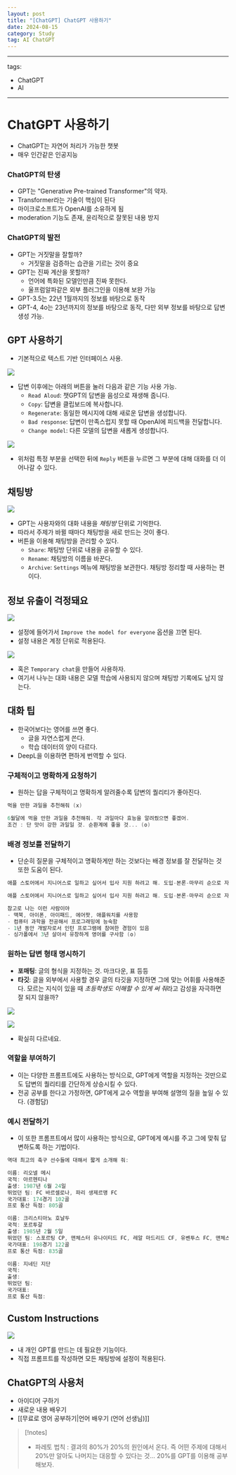 ```yaml
---
layout: post
title: "[ChatGPT] ChatGPT 사용하기"
date: 2024-08-15
category: Study
tag: AI ChatGPT
---
```


---

tags:

- ChatGPT
- AI

---

# ChatGPT 사용하기

- ChatGPT는 자연어 처리가 가능한 챗봇
- 매우 인간같은 인공지능

### ChatGPT의 탄생

- GPT는 "Generative Pre-trained Transformer"의 약자.
- Transformer라는 기술이 핵심이 된다
- 마이크로소프트가 OpenAI를 소유하게 됨
- moderation 기능도 존재, 윤리적으로 잘못된 내용 방지

### ChatGPT의 발전

- GPT는 거짓말을 잘할까?
  - 거짓말을 검증하는 습관을 기르는 것이 중요
- GPT는 진짜 계산을 못할까?
  - 언어에 특화된 모델인만큼 진짜 못한다.
  - 울프럼알파같은 외부 플러그인을 이용해 보완 가능
- GPT-3.5는 22년 1월까지의 정보를 바탕으로 동작
- GPT-4, 4o는 23년까지의 정보를 바탕으로 동작, 다만 외부 정보를 바탕으로 답변 생성 가능.

## GPT 사용하기

- 기본적으로 텍스트 기반 인터페이스 사용.

![](https://i.imgur.com/aucFFM6.png)

- 답변 이후에는 아래의 버튼을 눌러 다음과 같은 기능 사용 가능.
  - `Read Aloud`: 챗GPT의 답변을 음성으로 재생해 줍니다.
  - `Copy`: 답변을 클립보드에 복사합니다.
  - `Regenerate`: 동일한 메시지에 대해 새로운 답변을 생성합니다.
  - `Bad response`: 답변이 만족스럽지 못할 때 OpenAI에 피드백을 전달합니다.
  - `Change model`: 다른 모델의 답변을 새롭게 생성합니다.

![](https://i.imgur.com/4DrZv5w.png)

- 위처럼 특정 부분을 선택한 뒤에 `Reply` 버튼을 누르면 그 부분에 대해 대화를 더 이어나갈 수 있다.

## 채팅방

![](https://i.imgur.com/RgmljLV.png)

- GPT는 사용자와의 대화 내용을 _채팅방_ 단위로 기억한다.
- 따라서 주제가 바뀔 때마다 채팅방을 새로 만드는 것이 좋다.
- 버튼을 이용해 채팅방을 관리할 수 있다.
  - `Share`: 채팅방 단위로 내용을 공유할 수 있다.
  - `Rename`: 채팅방의 이름을 바꾼다.
  - `Archive`: `Settings` 메뉴에 채팅방을 보관한다. 채팅방 정리할 때 사용하는 편이다.

## 정보 유출이 걱정돼요

![](https://i.imgur.com/AV8ollV.png)

- 설정에 들어가서 `Improve the model for everyone` 옵션을 끄면 된다.
- 설정 내용은 계정 단위로 적용된다.

![](https://i.imgur.com/jEEJPpv.png)

- 혹은 `Temporary chat`을 만들어 사용하자.
- 여기서 나누는 대화 내용은 모델 학습에 사용되지 않으며 채팅방 기록에도 남지 않는다.

## 대화 팁

- 한국어보다는 영어를 쓰면 좋다.
  - 글을 자연스럽게 쓴다.
  - 학습 데이터의 양이 다르다.
- DeepL을 이용하면 편하게 번역할 수 있다.

### 구체적이고 명확하게 요청하기

- 원하는 답을 구체적이고 명확하게 알려줄수록 답변의 퀄리티가 좋아진다.

```cpp
먹을 만한 과일을 추천해줘 (x)

6월달에 먹을 만한 과일을 추천해줘. 각 과일마다 효능을 알려줬으면 좋겠어.
조건 : 단 맛이 강한 과일일 것. 순환계에 좋을 것... (o)
```

### 배경 정보를 전달하기

- 단순히 질문을 구체적이고 명확하게만 하는 것보다는 배경 정보를 잘 전달하는 것 또한 도움이 된다.

```cpp
애플 스토어에서 지니어스로 일하고 싶어서 입사 지원 하려고 해. 도입-본론-마무리 순으로 자기소개서를 작성해 줘. (x)

애플 스토어에서 지니어스로 일하고 싶어서 입사 지원 하려고 해. 도입-본론-마무리 순으로 자기소개서를 작성해 줘.

참고로 나는 이런 사람이야
- 맥북, 아이폰, 아이패드, 에어팟, 애플워치를 사용함
- 컴퓨터 과학을 전공해서 프로그래밍에 능숙함
- 1년 동안 개발자로서 인턴 프로그램에 참여한 경험이 있음
- 싱가폴에서 3년 살아서 유창하게 영어를 구사함 (o)
```

### 원하는 답변 형태 명시하기

- **포매팅**: 글의 형식을 지정하는 것. 마크다운, 표 등등
- **타깃**: 글을 외부에서 사용할 경우 글의 타깃을 지정하면 그에 맞는 어휘를 사용해준다. 모르는 지식이 있을 때 *초등학생도 이해할 수 있게 써 줘*라고 감성을 자극하면 잘 되지 않을까?

![](https://i.imgur.com/yckwuhU.png)

![](https://i.imgur.com/Heva8jv.png)

- 확실히 다르네요.

### 역할을 부여하기

- 이는 다양한 프롬프트에도 사용하는 방식으로, GPT에게 역할을 지정하는 것만으로도 답변의 퀄리티를 간단하게 상승시킬 수 있다.
- 전공 공부를 한다고 가정하면, GPT에게 교수 역할을 부여해 설명의 질을 높일 수 있다. (경험담)

### 예시 전달하기

- 이 또한 프롬프트에서 많이 사용하는 방식으로, GPT에게 예시를 주고 그에 맞춰 답변하도록 하는 기법이다.

```cpp
역대 최고의 축구 선수들에 대해서 짧게 소개해 줘:

이름: 리오넬 메시
국적: 아르헨티나
출생: 1987년 6월 24일
뛰었던 팀: FC 바르셀로나, 파리 생제르맹 FC
국가대표: 174경기 102골
프로 통산 득점: 805골

이름: 크리스티아노 호날두
국적: 포르투갈
출생: 1985년 2월 5일
뛰었던 팀: 스포르팅 CP, 맨체스터 유나이티드 FC, 레알 마드리드 CF, 유벤투스 FC, 맨체스터 유나이티드 FC, 알 나스르 FC
국가대표: 198경기 122골
프로 통산 득점: 835골

이름: 지네딘 지단
국적:
출생:
뛰었던 팀:
국가대표:
프로 통산 득점:
```

## Custom Instructions

![](https://i.imgur.com/qq0cJ5D.png)

- 내 개인 GPT를 만드는 데 필요한 기능이다.
- 직접 프롬프트를 작성하면 모든 채팅방에 설정이 적용된다.

## ChatGPT의 사용처

- 아이디어 구하기
- 새로운 내용 배우기
- [[무료로 영어 공부하기|언어 배우기 (언어 선생님)]]

> [!notes]
>
> - 파레토 법칙 : 결과의 80%가 20%의 원인에서 온다. 즉 어떤 주제에 대해서 20%만 알아도 나머지는 대응할 수 있다는 것... 20%를 GPT를 이용해 공부해보자.
